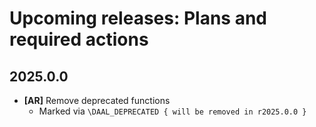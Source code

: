# Upcoming releases: Plans and required actions

## 2025.0.0

* **[AR]** Remove deprecated functions
  * Marked via `\DAAL_DEPRECATED { will be removed in r2025.0.0 }`
